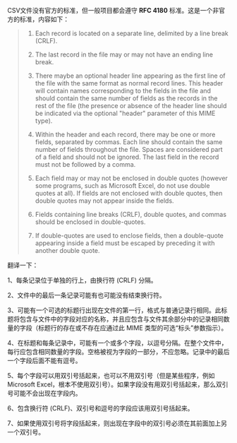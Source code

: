CSV文件没有官方的标准，但一般项目都会遵守 **RFC 4180** 标准。这是一个非官方的标准，内容如下：

> 1.  Each record is located on a separate line, delimited by a line break (CRLF).
>     
> 2.  The last record in the file may or may not have an ending line break.
>     
> 3.  There maybe an optional header line appearing as the first line of the file with the same format as normal record lines. This header will contain names corresponding to the fields in the file and should contain the same number of fields as the records in the rest of the file (the presence or absence of the header line should be indicated via the optional "header" parameter of this MIME type).
>     
> 4.  Within the header and each record, there may be one or more fields, separated by commas. Each line should contain the same number of fields throughout the file. Spaces are considered part of a field and should not be ignored. The last field in the record must not be followed by a comma.
>     
> 5.  Each field may or may not be enclosed in double quotes (however some programs, such as Microsoft Excel, do not use double quotes at all). If fields are not enclosed with double quotes, then double quotes may not appear inside the fields.
>     
> 6.  Fields containing line breaks (CRLF), double quotes, and commas should be enclosed in double-quotes.
>     
> 7.  If double-quotes are used to enclose fields, then a double-quote appearing inside a field must be escaped by preceding it with another double quote.

翻译一下：

1、每条记录位于单独的行上，由换行符 (CRLF) 分隔。

2、文件中的最后一条记录可能有也可能没有结束换行符。

3、可能有一个可选的标题行出现在文件的第一行，格式与普通记录行相同。此标题将包含与文件中的字段对应的名称，并且应包含与文件其余部分中的记录相同数量的字段（标题行的存在或不存在应通过此 MIME 类型的可选“标头”参数指示）。

4、在标题和每条记录中，可能有一个或多个字段，以逗号分隔。在整个文件中，每行应包含相同数量的字段。空格被视为字段的一部分，不应忽略。记录中的最后一个字段后面不能有逗号。

5、每个字段可以用双引号括起来，也可以不用双引号（但是某些程序，例如 Microsoft Excel，根本不使用双引号）。如果字段没有用双引号括起来，那么双引号可能不会出现在字段内。

6、包含换行符 (CRLF)、双引号和逗号的字段应该用双引号括起来。

7、如果使用双引号将字段括起来，则出现在字段中的双引号必须在其前面加上另一个双引号。
